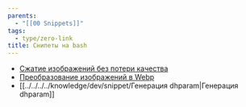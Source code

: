 ```yaml
---
parents:
  - "[[00 Snippets]]"
tags:
  - type/zero-link
title: Снипеты на bash
---
```

- [Сжатие изображений без потери качества](../../dev/snippet/Сжатие%20изображений%20без%20потери%20качества.md)
- [Преобразование изображений в Webp](../../dev/snippet/Преобразование%20изображений%20в%20Webp.md)
- [[../../../../knowledge/dev/snippet/Генерация dhparam|Генерация dhparam]]